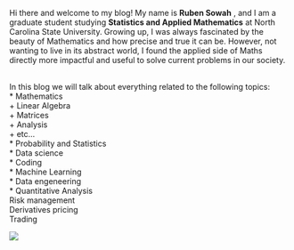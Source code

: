 Hi there and welcome to my blog! My name is **Ruben Sowah** , and I am a graduate student studying **Statistics and Applied Mathematics** at North Carolina State University. Growing up, I was always fascinated by the beauty of Mathematics and how precise and true it can be. However, not wanting to live in its abstract world, I found the applied side of Maths directly more impactful and useful to solve current problems in our society.

<br>
In this blog we will talk about everything related to the following topics: <br>
  * Mathematics <br>  
        + Linear Algebra <br>  
    +   Matrices <br>  
    +   Analysis <br>  
    +   etc... <br>  
  * Probability and Statistics <br>  
  * Data science <br>  
  * Coding <br>  
  * Machine Learning <br>  
  * Data engeneering <br>  
  * Quantitative Analysis <br>  
    Risk management <br>  
    Derivatives pricing <br>  
    Trading <br>  
  
  ![](C:\Users\17043\Pictures.png)

